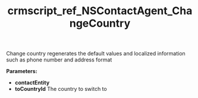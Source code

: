 ﻿---
title: crmscript_ref_NSContactAgent_ChangeCountry
description: ContactEntity ChangeCountry(ContactEntity contactEntity, Integer toCountryId)
intellisense: NSContactAgent.ChangeCountry
keywords: NSContactAgent,ChangeCountry
so.topic: reference
---

Change country regenerates the default values and localized information such as phone number and address format

**Parameters:**
 - **contactEntity** 
 - **toCountryId** The country to switch to
